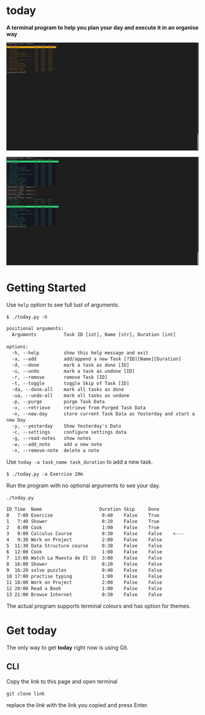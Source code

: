# today

**A terminal program to help you plan your day and execute it in an organise way**

![screenshot_1](screenshots/screenshot_1.png)

![screenshot_2](screenshots/screenshot_2.png)

# Getting Started

Use `help` option to see full lust of arguments.

`$ ./today.py -h`

```
positional arguments:
  Arguments          Task ID [int], Name [str], Duration [int]

options:
  -h, --help         show this help message and exit
  -a, --add          add/append a new Task [?ID][Name][Duration]
  -d, --done         mark a task as done [ID]
  -u, --undo         mark a task as undone [ID]
  -r, --remove       remove Task [ID]
  -t, --toggle       toggle Skip of Task [ID]
  -da, --done-all    mark all tasks as done
  -ua, --undo-all    mark all tasks as undone
  -p, --purge        purge Task Data
  -v, --retrieve     retrieve from Purged Task Data
  -n, --new-day      store current Task Data as Yesterday and start a new Day
  -y, --yesterday    Show Yesterday's Data
  -c, --settings     configure settings data
  -g, --read-notes   show notes
  -w, --add_note     add a new note
  -x, --remove-note  delete a note
```

Use `today -a task_name task_duration` to add a new task.

`$ ./today.py -a Exercise 20m`

Run the program with no optional arguments to see your day.

`./today.py`

```
ID Time  Name                     Duration Skip     Done
0   7:00 Exercise                  0:40    False    True
1   7:40 Shower                    0:20    False    True
2   8:00 Cook                      1:00    False    True
3   9:00 Calculus Course           0:30    False    False    <---
4   9:30 Work on Project           2:00    False    False
5  11:30 Data Structure course     0:30    False    False
6  12:00 Cook                      1:00    False    False
7  13:00 Watch La Maesta de El St  3:00    False    False
8  16:00 Shower                    0:20    False    False
9  16:20 solve puzzles             0:40    False    False
10 17:00 practise typing           1:00    False    False
11 18:00 Work on Project           2:00    False    False
12 20:00 Read a Book               1:00    False    False
13 21:00 Browse Internet           0:30    False    False
```

The actual program supports terminal colours and has option for themes.

# Get today

The only way to get **today** right now is using Git.

## CLI

Copy the link to this page and open terminal

`git clone link`

replace the *link* with the link you copied and press Enter.
